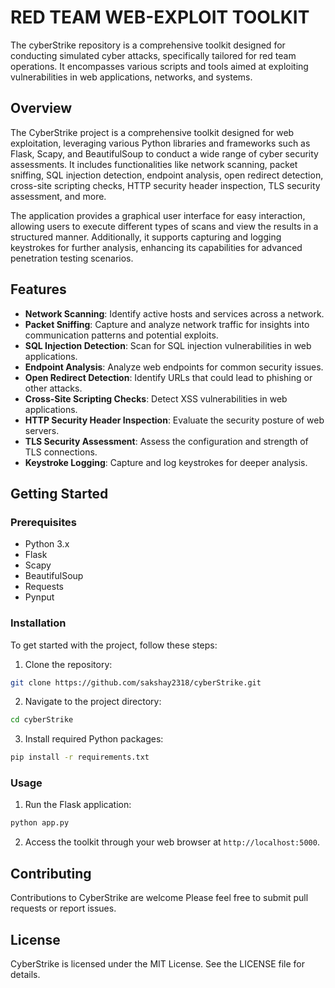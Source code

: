 # RED TEAM WEB-EXPLOIT TOOLKIT

The cyberStrike repository is a comprehensive toolkit designed for conducting simulated cyber attacks, specifically tailored for red team operations. 
It encompasses various scripts and tools aimed at exploiting vulnerabilities in web applications, networks, and systems.

## Overview

The CyberStrike project is a comprehensive toolkit designed for web exploitation, leveraging various Python libraries and frameworks such as Flask, Scapy, and BeautifulSoup to conduct a wide range of 
cyber security assessments. It includes functionalities like network scanning, packet sniffing, SQL injection detection, endpoint analysis, open redirect detection, cross-site scripting checks, 
HTTP security header inspection, TLS security assessment, and more. 

The application provides a graphical user interface for easy interaction, allowing users to execute different types of scans and view the results in a structured manner. Additionally, it supports 
capturing and logging keystrokes for further analysis, enhancing its capabilities for advanced penetration testing scenarios.

## Features

- **Network Scanning**: Identify active hosts and services across a network.
- **Packet Sniffing**: Capture and analyze network traffic for insights into communication patterns and potential exploits.
- **SQL Injection Detection**: Scan for SQL injection vulnerabilities in web applications.
- **Endpoint Analysis**: Analyze web endpoints for common security issues.
- **Open Redirect Detection**: Identify URLs that could lead to phishing or other attacks.
- **Cross-Site Scripting Checks**: Detect XSS vulnerabilities in web applications.
- **HTTP Security Header Inspection**: Evaluate the security posture of web servers.
- **TLS Security Assessment**: Assess the configuration and strength of TLS connections.
- **Keystroke Logging**: Capture and log keystrokes for deeper analysis.

## Getting Started

### Prerequisites

- Python 3.x
- Flask
- Scapy
- BeautifulSoup
- Requests
- Pynput
  
### Installation

To get started with the project, follow these steps:

1. Clone the repository:
```bash
git clone https://github.com/sakshay2318/cyberStrike.git
```
2. Navigate to the project directory:
```bash
cd cyberStrike
```
3. Install required Python packages:
```bash
pip install -r requirements.txt
```


### Usage

1. Run the Flask application:
```bash
python app.py
```

2. Access the toolkit through your web browser at `http://localhost:5000`.

## Contributing

Contributions to CyberStrike are welcome Please feel free to submit pull requests or report issues.

## License

CyberStrike is licensed under the MIT License. See the LICENSE file for details.

